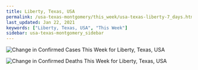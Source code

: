 ```yaml
---
title: Liberty, Texas, USA
permalink: /usa-texas-montgomery/this_week/usa-texas-liberty-7_days.html
last_updated: Jan 22, 2021
keywords: ["Liberty, Texas, USA", "This Week"]
sidebar: usa-texas-montgomery_sidebar
---
```


![Change in Confirmed Cases This Week for Liberty, Texas, USA](/covid_tracker/images/graphs/usa-texas-liberty-delta_confirmed-7_days_graph.png)

![Change in Confirmed Deaths This Week for Liberty, Texas, USA](/covid_tracker/images/graphs/usa-texas-liberty-delta_deaths-7_days_graph.png)
